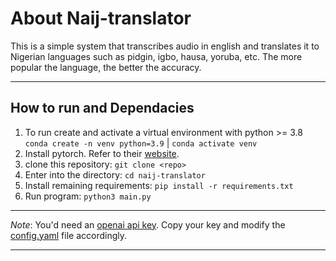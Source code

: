 # About Naij-translator
This is a simple system that transcribes audio in english and translates it to Nigerian languages such as pidgin, igbo, hausa, yoruba, etc. The more popular the language, the better the accuracy.
___
## How to run and Dependacies
1. To run create and activate a virtual environment with python >= 3.8
`conda create -n venv python=3.9` | `conda activate venv`
2. Install pytorch. Refer to their [website](https://pytorch.org/get-started/locally/).
3. clone this repository: `git clone <repo>`
4. Enter into the directory: `cd naij-translator`
5. Install remaining requirements: `pip install -r requirements.txt`
6. Run program: `python3 main.py`
___
*Note*: You'd need an [openai api key](https://help.openai.com/en/articles/4936850-where-do-i-find-my-secret-api-key). Copy your key and modify the [config.yaml](config.yaml) file accordingly.
___